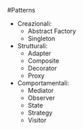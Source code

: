 #Patterns
- Creazionali:
    - Abstract Factory
    - Singleton
- Strutturali:
    - Adapter
    - Composite
    - Decorator
    - Proxy
- Comportamentali:
    - Mediator
    - Observer
    - State
    - Strategy
    - Visitor
